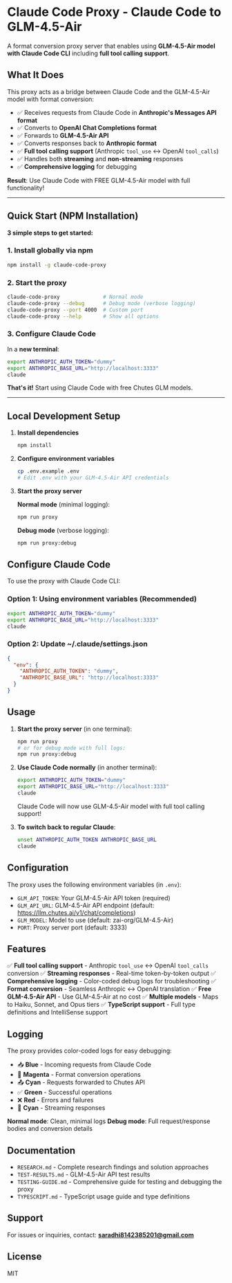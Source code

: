# Claude Code Proxy - Claude Code to GLM-4.5-Air

A format conversion proxy server that enables using **GLM-4.5-Air model with Claude Code CLI** including **full tool calling support**.

## What It Does

This proxy acts as a bridge between Claude Code and the GLM-4.5-Air model with format conversion:
- ✅ Receives requests from Claude Code in **Anthropic's Messages API format**
- ✅ Converts to **OpenAI Chat Completions format**
- ✅ Forwards to **GLM-4.5-Air API**
- ✅ Converts responses back to **Anthropic format**
- ✅ **Full tool calling support** (Anthropic `tool_use` ↔ OpenAI `tool_calls`)
- ✅ Handles both **streaming** and **non-streaming** responses
- ✅ **Comprehensive logging** for debugging

**Result**: Use Claude Code with FREE GLM-4.5-Air model with full functionality!

---

## Quick Start (NPM Installation)

**3 simple steps to get started:**

### 1. Install globally via npm
```bash
npm install -g claude-code-proxy
```

### 2. Start the proxy
```bash
claude-code-proxy              # Normal mode
claude-code-proxy --debug      # Debug mode (verbose logging)
claude-code-proxy --port 4000  # Custom port
claude-code-proxy --help       # Show all options
```

### 3. Configure Claude Code
In a **new terminal**:
```bash
export ANTHROPIC_AUTH_TOKEN="dummy"
export ANTHROPIC_BASE_URL="http://localhost:3333"
claude
```

**That's it!** Start using Claude Code with free Chutes GLM models.

---

## Local Development Setup

1. **Install dependencies**
   ```bash
   npm install
   ```

2. **Configure environment variables**
   ```bash
   cp .env.example .env
   # Edit .env with your GLM-4.5-Air API credentials
   ```

3. **Start the proxy server**

   **Normal mode** (minimal logging):
   ```bash
   npm run proxy
   ```

   **Debug mode** (verbose logging):
   ```bash
   npm run proxy:debug
   ```

## Configure Claude Code

To use the proxy with Claude Code CLI:

### Option 1: Using environment variables (Recommended)
```bash
export ANTHROPIC_AUTH_TOKEN="dummy"
export ANTHROPIC_BASE_URL="http://localhost:3333"
claude
```

### Option 2: Update ~/.claude/settings.json
```json
{
  "env": {
    "ANTHROPIC_AUTH_TOKEN": "dummy",
    "ANTHROPIC_BASE_URL": "http://localhost:3333"
  }
}
```

## Usage

1. **Start the proxy server** (in one terminal):
   ```bash
   npm run proxy
   # or for debug mode with full logs:
   npm run proxy:debug
   ```

2. **Use Claude Code normally** (in another terminal):
   ```bash
   export ANTHROPIC_AUTH_TOKEN="dummy"
   export ANTHROPIC_BASE_URL="http://localhost:3333"
   claude
   ```

   Claude Code will now use GLM-4.5-Air model with full tool calling support!

3. **To switch back to regular Claude**:
   ```bash
   unset ANTHROPIC_AUTH_TOKEN ANTHROPIC_BASE_URL
   claude
   ```

## Configuration

The proxy uses the following environment variables (in `.env`):

- `GLM_API_TOKEN`: Your GLM-4.5-Air API token (required)
- `GLM_API_URL`: GLM-4.5-Air API endpoint (default: https://llm.chutes.ai/v1/chat/completions)
- `GLM_MODEL`: Model to use (default: zai-org/GLM-4.5-Air)
- `PORT`: Proxy server port (default: 3333)

## Features

✅ **Full tool calling support** - Anthropic `tool_use` ↔ OpenAI `tool_calls` conversion
✅ **Streaming responses** - Real-time token-by-token output
✅ **Comprehensive logging** - Color-coded debug logs for troubleshooting
✅ **Format conversion** - Seamless Anthropic ↔ OpenAI translation
✅ **Free GLM-4.5-Air API** - Use GLM-4.5-Air at no cost
✅ **Multiple models** - Maps to Haiku, Sonnet, and Opus tiers
✅ **TypeScript support** - Full type definitions and IntelliSense support

## Logging

The proxy provides color-coded logs for easy debugging:

- 📥 **Blue** - Incoming requests from Claude Code
- 🔄 **Magenta** - Format conversion operations
- 📤 **Cyan** - Requests forwarded to Chutes API
- ✅ **Green** - Successful operations
- ❌ **Red** - Errors and failures
- 🌊 **Cyan** - Streaming responses

**Normal mode**: Clean, minimal logs
**Debug mode**: Full request/response bodies and conversion details


## Documentation

- `RESEARCH.md` - Complete research findings and solution approaches
- `TEST-RESULTS.md` - GLM-4.5-Air API test results
- `TESTING-GUIDE.md` - Comprehensive guide for testing and debugging the proxy
- `TYPESCRIPT.md` - TypeScript usage guide and type definitions

## Support

For issues or inquiries, contact: **saradhi8142385201@gmail.com**

## License

MIT